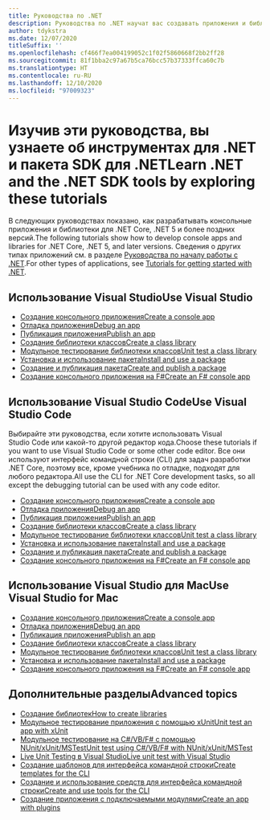 ```yaml
---
title: Руководства по .NET
description: Руководства по .NET научат вас создавать приложения и библиотеки в Mac, Linux и Windows.
author: tdykstra
ms.date: 12/07/2020
titleSuffix: ''
ms.openlocfilehash: cf466f7ea004199052c1f02f5860668f2bb2ff28
ms.sourcegitcommit: 81f1bba2c97a67b5ca76bcc57b37333ffca60c7b
ms.translationtype: HT
ms.contentlocale: ru-RU
ms.lasthandoff: 12/10/2020
ms.locfileid: "97009323"
---
```

# <a name="learn-net-and-the-net-sdk-tools-by-exploring-these-tutorials"></a><span data-ttu-id="01fe8-103">Изучив эти руководства, вы узнаете об инструментах для .NET и пакета SDK для .NET</span><span class="sxs-lookup"><span data-stu-id="01fe8-103">Learn .NET and the .NET SDK tools by exploring these tutorials</span></span>

<span data-ttu-id="01fe8-104">В следующих руководствах показано, как разрабатывать консольные приложения и библиотеки для .NET Core, .NET 5 и более поздних версий.</span><span class="sxs-lookup"><span data-stu-id="01fe8-104">The following tutorials show how to develop console apps and libraries for .NET Core, .NET 5, and later versions.</span></span> <span data-ttu-id="01fe8-105">Сведения о других типах приложений см. в разделе [Руководства по началу работы с .NET](../../standard/get-started.md).</span><span class="sxs-lookup"><span data-stu-id="01fe8-105">For other types of applications, see [Tutorials for getting started with .NET](../../standard/get-started.md).</span></span>

## <a name="use-visual-studio"></a><span data-ttu-id="01fe8-106">Использование Visual Studio</span><span class="sxs-lookup"><span data-stu-id="01fe8-106">Use Visual Studio</span></span>

- [<span data-ttu-id="01fe8-107">Создание консольного приложения</span><span class="sxs-lookup"><span data-stu-id="01fe8-107">Create a console app</span></span>](with-visual-studio.md)
- [<span data-ttu-id="01fe8-108">Отладка приложения</span><span class="sxs-lookup"><span data-stu-id="01fe8-108">Debug an app</span></span>](debugging-with-visual-studio.md)
- [<span data-ttu-id="01fe8-109">Публикация приложения</span><span class="sxs-lookup"><span data-stu-id="01fe8-109">Publish an app</span></span>](publishing-with-visual-studio.md)
- [<span data-ttu-id="01fe8-110">Создание библиотеки классов</span><span class="sxs-lookup"><span data-stu-id="01fe8-110">Create a class library</span></span>](library-with-visual-studio.md)
- [<span data-ttu-id="01fe8-111">Модульное тестирование библиотеки классов</span><span class="sxs-lookup"><span data-stu-id="01fe8-111">Unit test a class library</span></span>](testing-library-with-visual-studio.md)
- [<span data-ttu-id="01fe8-112">Установка и использование пакета</span><span class="sxs-lookup"><span data-stu-id="01fe8-112">Install and use a package</span></span>](/nuget/quickstart/install-and-use-a-package-in-visual-studio)
- [<span data-ttu-id="01fe8-113">Создание и публикация пакета</span><span class="sxs-lookup"><span data-stu-id="01fe8-113">Create and publish a package</span></span>](/nuget/quickstart/create-and-publish-a-package-using-visual-studio)
- [<span data-ttu-id="01fe8-114">Создание консольного приложения на F#</span><span class="sxs-lookup"><span data-stu-id="01fe8-114">Create an F# console app</span></span>](../../fsharp/get-started/get-started-visual-studio.md)

## <a name="use-visual-studio-code"></a><span data-ttu-id="01fe8-115">Использование Visual Studio Code</span><span class="sxs-lookup"><span data-stu-id="01fe8-115">Use Visual Studio Code</span></span>

<span data-ttu-id="01fe8-116">Выбирайте эти руководства, если хотите использовать Visual Studio Code или какой-то другой редактор кода.</span><span class="sxs-lookup"><span data-stu-id="01fe8-116">Choose these tutorials if you want to use Visual Studio Code or some other code editor.</span></span> <span data-ttu-id="01fe8-117">Все они используют интерфейс командной строки (CLI) для задач разработки .NET Core, поэтому все, кроме учебника по отладке, подходят для любого редактора.</span><span class="sxs-lookup"><span data-stu-id="01fe8-117">All use the CLI for .NET Core development tasks, so all except the debugging tutorial can be used with any code editor.</span></span>

- [<span data-ttu-id="01fe8-118">Создание консольного приложения</span><span class="sxs-lookup"><span data-stu-id="01fe8-118">Create a console app</span></span>](with-visual-studio-code.md)
- [<span data-ttu-id="01fe8-119">Отладка приложения</span><span class="sxs-lookup"><span data-stu-id="01fe8-119">Debug an app</span></span>](debugging-with-visual-studio-code.md)
- [<span data-ttu-id="01fe8-120">Публикация приложения</span><span class="sxs-lookup"><span data-stu-id="01fe8-120">Publish an app</span></span>](publishing-with-visual-studio-code.md)
- [<span data-ttu-id="01fe8-121">Создание библиотеки классов</span><span class="sxs-lookup"><span data-stu-id="01fe8-121">Create a class library</span></span>](library-with-visual-studio-code.md)
- [<span data-ttu-id="01fe8-122">Модульное тестирование библиотеки классов</span><span class="sxs-lookup"><span data-stu-id="01fe8-122">Unit test a class library</span></span>](testing-library-with-visual-studio-code.md)
- [<span data-ttu-id="01fe8-123">Установка и использование пакета</span><span class="sxs-lookup"><span data-stu-id="01fe8-123">Install and use a package</span></span>](/nuget/quickstart/install-and-use-a-package-using-the-dotnet-cli)
- [<span data-ttu-id="01fe8-124">Создание и публикация пакета</span><span class="sxs-lookup"><span data-stu-id="01fe8-124">Create and publish a package</span></span>](/nuget/quickstart/create-and-publish-a-package-using-the-dotnet-cli)
- [<span data-ttu-id="01fe8-125">Создание консольного приложения на F#</span><span class="sxs-lookup"><span data-stu-id="01fe8-125">Create an F# console app</span></span>](../../fsharp/get-started/get-started-vscode.md)

## <a name="use-visual-studio-for-mac"></a><span data-ttu-id="01fe8-126">Использование Visual Studio для Mac</span><span class="sxs-lookup"><span data-stu-id="01fe8-126">Use Visual Studio for Mac</span></span>

- [<span data-ttu-id="01fe8-127">Создание консольного приложения</span><span class="sxs-lookup"><span data-stu-id="01fe8-127">Create a console app</span></span>](with-visual-studio-mac.md)
- [<span data-ttu-id="01fe8-128">Отладка приложения</span><span class="sxs-lookup"><span data-stu-id="01fe8-128">Debug an app</span></span>](debugging-with-visual-studio-mac.md)
- [<span data-ttu-id="01fe8-129">Публикация приложения</span><span class="sxs-lookup"><span data-stu-id="01fe8-129">Publish an app</span></span>](publishing-with-visual-studio-mac.md)
- [<span data-ttu-id="01fe8-130">Создание библиотеки классов</span><span class="sxs-lookup"><span data-stu-id="01fe8-130">Create a class library</span></span>](library-with-visual-studio-mac.md)
- [<span data-ttu-id="01fe8-131">Модульное тестирование библиотеки классов</span><span class="sxs-lookup"><span data-stu-id="01fe8-131">Unit test a class library</span></span>](testing-library-with-visual-studio-mac.md)
- [<span data-ttu-id="01fe8-132">Установка и использование пакета</span><span class="sxs-lookup"><span data-stu-id="01fe8-132">Install and use a package</span></span>](/nuget/quickstart/install-and-use-a-package-in-visual-studio-mac)
- [<span data-ttu-id="01fe8-133">Создание консольного приложения на F#</span><span class="sxs-lookup"><span data-stu-id="01fe8-133">Create an F# console app</span></span>](../../fsharp/get-started/get-started-with-visual-studio-for-mac.md)

## <a name="advanced-topics"></a><span data-ttu-id="01fe8-134">Дополнительные разделы</span><span class="sxs-lookup"><span data-stu-id="01fe8-134">Advanced topics</span></span>

- [<span data-ttu-id="01fe8-135">Создание библиотек</span><span class="sxs-lookup"><span data-stu-id="01fe8-135">How to create libraries</span></span>](libraries.md)
- [<span data-ttu-id="01fe8-136">Модульное тестирование приложения с помощью xUnit</span><span class="sxs-lookup"><span data-stu-id="01fe8-136">Unit test an app with xUnit</span></span>](testing-with-cli.md)
- [<span data-ttu-id="01fe8-137">Модульное тестирование на C#/VB/F# с помощью NUnit/xUnit/MSTest</span><span class="sxs-lookup"><span data-stu-id="01fe8-137">Unit test using C#/VB/F# with NUnit/xUnit/MSTest</span></span>](../testing/index.md)
- [<span data-ttu-id="01fe8-138">Live Unit Testing в Visual Studio</span><span class="sxs-lookup"><span data-stu-id="01fe8-138">Live unit test with Visual Studio</span></span>](/visualstudio/test/live-unit-testing-start)
- [<span data-ttu-id="01fe8-139">Создание шаблонов для интерфейса командной строки</span><span class="sxs-lookup"><span data-stu-id="01fe8-139">Create templates for the CLI</span></span>](cli-templates-create-item-template.md)
- [<span data-ttu-id="01fe8-140">Создание и использование средств для интерфейса командной строки</span><span class="sxs-lookup"><span data-stu-id="01fe8-140">Create and use tools for the CLI</span></span>](../tools/global-tools-how-to-create.md)
- [<span data-ttu-id="01fe8-141">Создание приложения с подключаемыми модулями</span><span class="sxs-lookup"><span data-stu-id="01fe8-141">Create an app with plugins</span></span>](creating-app-with-plugin-support.md)
